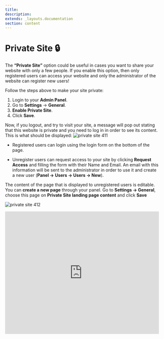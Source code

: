 ```yaml
---
title:
description:
extends: _layouts.documentation
section: content
---
```


# Private Site 🔒 


The **“Private Site”** option could be useful in cases you want to share your website with only a few people. 
If you enable this option, then only registered users can access your website and only the administrator of the website can register new users!

Follow the steps above to make your site private:

1.  Login to your **Admin Panel**.
2.  Go to  **Settings**  ->  **General**.
3.  **Enable Private Site**.
4.  Click  **Save**.

Now, if you logout, and try to visit your site,  a message will pop out stating that this website is private and you need to log in in order to see its content. This is what should be displayed:
![private site 411](https://raw.githubusercontent.com/yclas/guides/master/images/priavte%20site%20411.jpg)

-   Registered users can login using the login form on the bottom of the page.
    
-   Unregister users can request access to your site by clicking  **Request Access**  and filling the form with their Name and Email. An email with this information will be sent to the administrator in order to use it and create a new user (**Panel -> Users -> Users -> New**).

The content of the page that is displayed to unregistered users is editable. 
You can **create a new page** through your panel. Go to **Settings -> General**, choose this page on **Private Site landing page content** and click **Save**

![private site 412](https://raw.githubusercontent.com/yclas/guides/master/images/private%20site%20412.jpg)



<iframe width="100%" height="400px" src="https://www.youtube.com/embed/rS9gqUYAG3s" title="Yclas video" frameborder="0" allow="accelerometer; autoplay; clipboard-write; encrypted-media; gyroscope; picture-in-picture" allowfullscreen></iframe>
 
